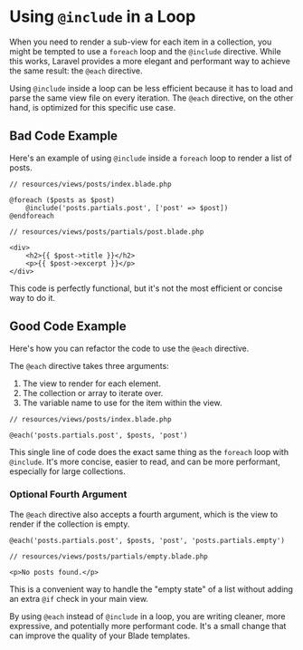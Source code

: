 # Using `@include` in a Loop

When you need to render a sub-view for each item in a collection, you might be tempted to use a `foreach` loop and the `@include` directive. While this works, Laravel provides a more elegant and performant way to achieve the same result: the `@each` directive.

Using `@include` inside a loop can be less efficient because it has to load and parse the same view file on every iteration. The `@each` directive, on the other hand, is optimized for this specific use case.

## Bad Code Example

Here's an example of using `@include` inside a `foreach` loop to render a list of posts.

```blade
// resources/views/posts/index.blade.php

@foreach ($posts as $post)
    @include('posts.partials.post', ['post' => $post])
@endforeach
```

```blade
// resources/views/posts/partials/post.blade.php

<div>
    <h2>{{ $post->title }}</h2>
    <p>{{ $post->excerpt }}</p>
</div>
```

This code is perfectly functional, but it's not the most efficient or concise way to do it.

## Good Code Example

Here's how you can refactor the code to use the `@each` directive.

The `@each` directive takes three arguments:
1.  The view to render for each element.
2.  The collection or array to iterate over.
3.  The variable name to use for the item within the view.

```blade
// resources/views/posts/index.blade.php

@each('posts.partials.post', $posts, 'post')
```

This single line of code does the exact same thing as the `foreach` loop with `@include`. It's more concise, easier to read, and can be more performant, especially for large collections.

### Optional Fourth Argument

The `@each` directive also accepts a fourth argument, which is the view to render if the collection is empty.

```blade
@each('posts.partials.post', $posts, 'post', 'posts.partials.empty')
```

```blade
// resources/views/posts/partials/empty.blade.php

<p>No posts found.</p>
```

This is a convenient way to handle the "empty state" of a list without adding an extra `@if` check in your main view.

By using `@each` instead of `@include` in a loop, you are writing cleaner, more expressive, and potentially more performant code. It's a small change that can improve the quality of your Blade templates.
